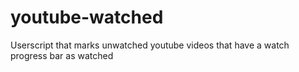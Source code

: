 # youtube-watched
Userscript that marks unwatched youtube videos that have a watch progress bar as watched

